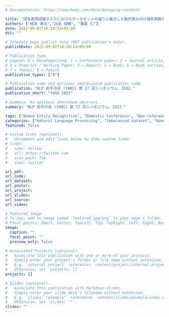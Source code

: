 ```yaml
---
# Documentation: https://wowchemy.com/docs/managing-content/

title: "固有表現認識タスクにおけるデータセットの偏りに着目した動的重み付け損失関数の提案"
authors: ["根本 颯汰","北田 俊輔", "彌冨 仁"]
date: 2022-09-02T10:10:53+09:00
doi: ""

# Schedule page publish date (NOT publication's date).
publishDate: 2022-09-02T10:10:53+09:00

# Publication type.
# Legend: 0 = Uncategorized; 1 = Conference paper; 2 = Journal article;
# 3 = Preprint / Working Paper; 4 = Report; 5 = Book; 6 = Book section;
# 7 = Thesis; 8 = Patent
publication_types: ["0"]

# Publication name and optional abbreviated publication name.
publication: "NLP 若手の会 (YANS) 第 17 回シンポジウム，2022."
publication_short: "YANS 2022"

# Summary. An optional shortened abstract.
summary: "NLP 若手の会 (YANS) 第 17 回シンポジウム，2022."

tags: ["Named Entity Recognition", "Domestic Conference", "Non-refereed", "YANS"]
categories: ["Natural Language Processing", "Imbalanced dataset", "Named Entity Recognition"]
featured: false

# Custom links (optional).
#   Uncomment and edit lines below to show custom links.
# links:
# - name: Follow
#   url: https://twitter.com
#   icon_pack: fab
#   icon: twitter

url_pdf:
url_code:
url_dataset:
url_poster:
url_project:
url_slides:
url_source:
url_video:

# Featured image
# To use, add an image named `featured.jpg/png` to your page's folder. 
# Focal points: Smart, Center, TopLeft, Top, TopRight, Left, Right, BottomLeft, Bottom, BottomRight.
image:
  caption: ""
  focal_point: ""
  preview_only: false

# Associated Projects (optional).
#   Associate this publication with one or more of your projects.
#   Simply enter your project's folder or file name without extension.
#   E.g. `internal-project` references `content/project/internal-project/index.md`.
#   Otherwise, set `projects: []`.
projects: []

# Slides (optional).
#   Associate this publication with Markdown slides.
#   Simply enter your slide deck's filename without extension.
#   E.g. `slides: "example"` references `content/slides/example/index.md`.
#   Otherwise, set `slides: ""`.
slides: ""
---
```

